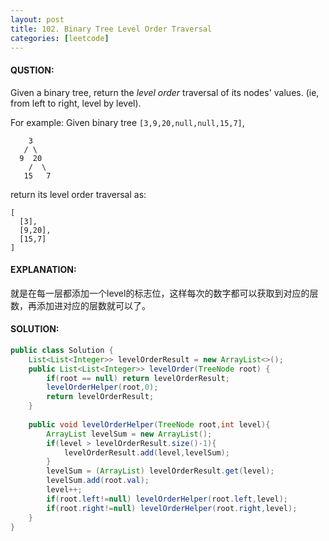 ```yaml
---
layout: post
title: 102. Binary Tree Level Order Traversal
categories: [leetcode]
---
```


#### QUSTION:

Given a binary tree, return the *level order* traversal of its nodes' values. (ie, from left to right, level by level).

For example:
Given binary tree `[3,9,20,null,null,15,7]`,

```
    3
   / \
  9  20
    /  \
   15   7

```

return its level order traversal as:

```
[
  [3],
  [9,20],
  [15,7]
]
```

#### EXPLANATION:

就是在每一层都添加一个level的标志位，这样每次的数字都可以获取到对应的层数，再添加进对应的层数就可以了。

#### SOLUTION:

```java
public class Solution {
    List<List<Integer>> levelOrderResult = new ArrayList<>();
    public List<List<Integer>> levelOrder(TreeNode root) {
        if(root == null) return levelOrderResult;
        levelOrderHelper(root,0);
        return levelOrderResult; 
    }
    
    public void levelOrderHelper(TreeNode root,int level){
        ArrayList levelSum = new ArrayList();
        if(level > levelOrderResult.size()-1){
            levelOrderResult.add(level,levelSum);
        }
        levelSum = (ArrayList) levelOrderResult.get(level);
        levelSum.add(root.val);
        level++;
        if(root.left!=null) levelOrderHelper(root.left,level);
        if(root.right!=null) levelOrderHelper(root.right,level);
    }
}
```

